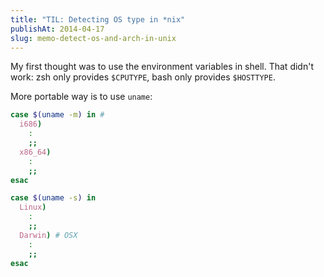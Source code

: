 ```yaml
---
title: "TIL: Detecting OS type in *nix"
publishAt: 2014-04-17
slug: memo-detect-os-and-arch-in-unix
---
```


My first thought was to use the environment variables in shell.
That didn't work: zsh only provides `$CPUTYPE`, bash only provides `$HOSTTYPE`.

More portable way is to use `uname`:

~~~ bash
case $(uname -m) in #
  i686)
    :
    ;;
  x86_64)
    :
    ;;
esac

case $(uname -s) in
  Linux)
    :
    ;;
  Darwin) # OSX
    :
    ;;
esac

~~~
